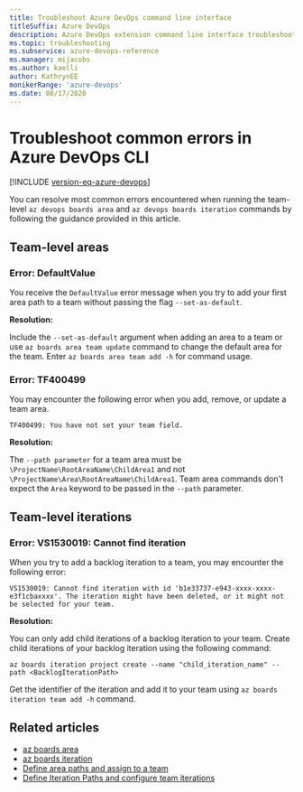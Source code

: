 ```yaml
---
title: Troubleshoot Azure DevOps command line interface
titleSuffix: Azure DevOps 
description: Azure DevOps extension command line interface troubleshooting 
ms.topic: troubleshooting 
ms.subservice: azure-devops-reference
ms.manager: mijacobs 
ms.author: kaelli
author: KathrynEE
monikerRange: 'azure-devops'
ms.date: 08/17/2020
---
```


# Troubleshoot common errors in Azure DevOps CLI

[!INCLUDE [version-eq-azure-devops](../includes/version-eq-azure-devops.md)] 

You can resolve most common errors encountered when running the team-level `az devops boards area` and `az devops boards iteration` commands by following the guidance provided in this article. 

## Team-level areas 

### Error: DefaultValue

You receive the `DefaultValue` error message when you try to add your first area path to a team without passing the flag `--set-as-default`.

**Resolution:** 

Include the `--set-as-default` argument when adding an area to a team or use `az boards area team update` command to change the default area for the team. Enter `az boards area team add -h` for command usage. 


### Error: TF400499 

You may encounter the following error when you add, remove, or update a team area. 

`TF400499: You have not set your team field.`
 
**Resolution:** 

The `--path parameter` for a team area must be `\ProjectName\RootAreaName\ChildArea1` and not `\ProjectName\Area\RootAreaName\ChildArea1`. Team area commands don't expect the `Area` keyword to be passed in the `--path` parameter.

## Team-level iterations


### Error: VS1530019: Cannot find iteration  

When you try to add a backlog iteration to a team, you may encounter the following error:

`VS1530019: Cannot find iteration with id 'b1e33737-e943-xxxx-xxxx-e3f1cbaxxxx'. The iteration might have been deleted, or it might not be selected for your team.`

**Resolution:** 

You can only add child iterations of a backlog iteration to your team. Create child iterations of your backlog iteration using the following command: 

`az boards iteration project create --name "child_iteration_name" --path <BacklogIterationPath>`

Get the identifier of the iteration and add it to your team using `az boards iteration team add -h` command.
 

## Related articles
- [az boards area](/cli/azure/boards/area)
- [az boards iteration](/cli/azure/boards/iteration)
- [Define area paths and assign to a team](../organizations/settings/set-area-paths.md)
- [Define Iteration Paths and configure team iterations](../organizations/settings/set-iteration-paths-sprints.md) 
